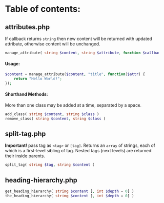 # Table of contents:

## attributes.php
If callback returns `string` then new content will be returned with updated attribute, otherwise content will be unchanged.

```php
manage_attribute( string $content, string $attribute, function $callback )
```
#### Usage:

```php
$content = manage_attribute($content, "title", function($attr) {
    return "Hello World!";
});
```

#### Shorthand Methods:
More than one class may be added at a time, separated by a space.

```php
add_class( string $content, string $class )
remove_class( string $content, string $class )
```

## split-tag.php
**Important!** pass tag as `<tag>` or `[tag]`. Returns an `array` of strings, each of which is a first-level sibling of tag. Nested tags (next levels) are returned their inside parents.

```php
split_tag( string $tag, string $content )
```

## heading-hierarchy.php
```php
get_heading_hierarchy( string $content [, int $depth = 0] )
the_heading_hierarchy( string $content [, int $depth = 0] )
```
